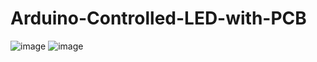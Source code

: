 # Arduino-Controlled-LED-with-PCB

![image](https://github.com/user-attachments/assets/171dee9e-67f9-4236-bdab-7a419c6c6c1a)
![image](https://github.com/user-attachments/assets/56305e92-90a1-4a35-b340-9cdbfcea57c7)
